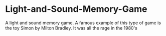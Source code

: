 # Light-and-Sound-Memory-Game
A light and sound memory game. A famous example of this type of game is the toy Simon by Milton Bradley. It was all the rage in the 1980's
